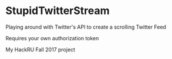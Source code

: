 # StupidTwitterStream
Playing around with Twitter's API to create a scrolling Twitter Feed

Requires your own authorization token

My HackRU Fall 2017 project
